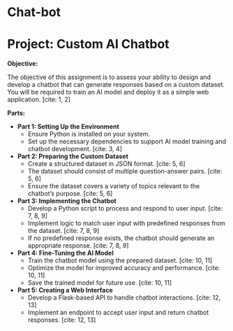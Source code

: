 # Chat-bot
# Project: Custom AI Chatbot

**Objective:**

The objective of this assignment is to assess your ability to design and develop a chatbot that can generate responses based on a custom dataset. You will be required to train an AI model and deploy it as a simple web application. [cite: 1, 2]

**Parts:**

* **Part 1: Setting Up the Environment**
    * Ensure Python is installed on your system.
    * Set up the necessary dependencies to support AI model training and chatbot development. [cite: 3, 4]
* **Part 2: Preparing the Custom Dataset**
    * Create a structured dataset in JSON format. [cite: 5, 6]
    * The dataset should consist of multiple question-answer pairs. [cite: 5, 6]
    * Ensure the dataset covers a variety of topics relevant to the chatbot’s purpose. [cite: 5, 6]
* **Part 3: Implementing the Chatbot**
    * Develop a Python script to process and respond to user input. [cite: 7, 8, 9]
    * Implement logic to match user input with predefined responses from the dataset. [cite: 7, 8, 9]
    * If no predefined response exists, the chatbot should generate an appropriate response. [cite: 7, 8, 9]
* **Part 4: Fine-Tuning the AI Model**
    * Train the chatbot model using the prepared dataset. [cite: 10, 11]
    * Optimize the model for improved accuracy and performance. [cite: 10, 11]
    * Save the trained model for future use. [cite: 10, 11]
* **Part 5: Creating a Web Interface**
    * Develop a Flask-based API to handle chatbot interactions. [cite: 12, 13]
    * Implement an endpoint to accept user input and return chatbot responses. [cite: 12, 13]
